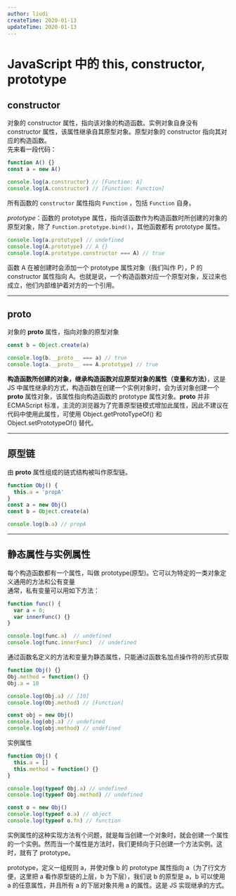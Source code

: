 ```yaml
---
author: liudi
createTime: 2020-01-13
updateTime: 2020-01-13
---
```


# JavaScript 中的 this, constructor, prototype

## constructor

对象的 constructor 属性，指向该对象的构造函数。实例对象自身没有 constructor 属性，该属性继承自其原型对象。原型对象的 constructor 指向其对应的构造函数。  
先来看一段代码：

```js
function A() {}
const a = new A()

console.log(a.constructor) // [Function: A]
console.log(A.constructor) // [Function: Function]
```

所有函数的 `constructor` 属性指向 `Function` ，包括 `Function` 自身。

_prototype_：函数的 prototype 属性，指向该函数作为构造函数时所创建的对象的原型对象，除了 `Function.prototype.bind()`，其他函数都有 prototype 属性。

```js
console.log(a.prototype) // undefined
console.log(A.prototype) // A {}
console.log(A.prototype.constructor === A) // true
```

函数 A 在被创建时会添加一个 prototype 属性对象（我们叫作 P），P 的 constructor 属性指向 A。也就是说，一个构造函数对应一个原型对象，反过来也成立，他们内部维护着对方的一个引用。

---

## **proto**

对象的 **proto** 属性，指向对象的原型对象

```js
const b = Object.create(a)

console.log(b.__proto__ === a) // true
console.log(a.__proto__ === A.prototype) // true
```

**构造函数所创建的对象，继承构造函数对应原型对象的属性（变量和方法）**，这是 JS 中属性继承的方式，构造函数在创建一个实例对象时，会为该对象创建一个 **proto** 属性对象，该属性指向构造函数的 prototype 属性对象。**proto** 并非 ECMAScript 标准，主流的浏览器为了完善原型链模式增加此属性，因此不建议在代码中使用此属性，可使用 Object.getProtoTypeOf() 和 Object.setPrototypeOf() 替代。

---

## 原型链

由 **proto** 属性组成的链式结构被叫作原型链。

```js
function Obj() {
  this.a = 'propA'
}
const a = new Obj()
const b = Object.create(a)

console.log(b.a) // propA
```

---

## 静态属性与实例属性

每个构造函数都有一个属性，叫做 prototype(原型)。它可以为特定的一类对象定义通用的方法和公有变量  
通常，私有变量可以用如下方法：

```js
function func() {
  var a = 0;
  var innerFunc() {}
}

console.log(func.a)  // undefined
console.log(func.innerFunc)  // undefined
```

通过函数名定义的方法和变量为静态属性，只能通过函数名加点操作符的形式获取

```js
function Obj() {}
Obj.method = function() {}
Obj.a = 10

console.log(Obj.a) // [10]
console.log(Obj.method) // [Function]

const obj = new Obj()
console.log(obj.a) // undefined
console.log(obj.method) // undefined
```

实例属性

```js
function Obj() {
  this.a = []
  this.method = function() {}
}

console.log(typeof Obj.a) // undefined
console.log(typeof Obj.method) // undefined

const o = new Obj()
console.log(typeof o.a) // object
console.log(typeof o.fn) // function
```

实例属性的这种实现方法有个问题，就是每当创建一个对象时，就会创建一个属性的一个实例。然而当一个属性是方法时，我们更倾向于只创建一个方法实例。这时，就有了 prototype。

prototype，定义一组规则 a，并使对像 b 的 prototype 属性指向 a（为了行文方便，这里把 a 看作原型链的上层，b 为下层），我们说 b 的原型是 a，b 可以使用 a 的任意属性，并且所有 a 的下层对象共用 a 的属性。这是 JS 实现继承的方式。
